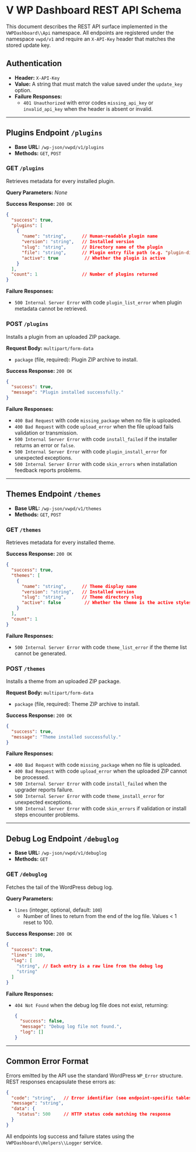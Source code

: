 # V WP Dashboard REST API Schema

This document describes the REST API surface implemented in the `VWPDashboard\\Api` namespace.
All endpoints are registered under the namespace `vwpd/v1` and require an `X-API-Key` header that
matches the stored update key.

## Authentication

- **Header:** `X-API-Key`
- **Value:** A string that must match the value saved under the `update_key` option.
- **Failure Responses:**
  - `401 Unauthorized` with error codes `missing_api_key` or `invalid_api_key` when the header is
    absent or invalid.

---

## Plugins Endpoint `/plugins`

- **Base URL:** `/wp-json/vwpd/v1/plugins`
- **Methods:** `GET`, `POST`

### GET `/plugins`
Retrieves metadata for every installed plugin.

**Query Parameters:** _None_

**Success Response:** `200 OK`
```json
{
  "success": true,
  "plugins": [
    {
      "name": "string",      // Human-readable plugin name
      "version": "string",   // Installed version
      "slug": "string",      // Directory name of the plugin
      "file": "string",      // Plugin entry file path (e.g. "plugin-dir/plugin.php")
      "active": true          // Whether the plugin is active
    }
  ],
  "count": 1                 // Number of plugins returned
}
```

**Failure Responses:**
- `500 Internal Server Error` with code `plugin_list_error` when plugin metadata cannot be retrieved.

### POST `/plugins`
Installs a plugin from an uploaded ZIP package.

**Request Body:** `multipart/form-data`
- `package` (file, required): Plugin ZIP archive to install.

**Success Response:** `200 OK`
```json
{
  "success": true,
  "message": "Plugin installed successfully."
}
```

**Failure Responses:**
- `400 Bad Request` with code `missing_package` when no file is uploaded.
- `400 Bad Request` with code `upload_error` when the file upload fails validation or transmission.
- `500 Internal Server Error` with code `install_failed` if the installer returns an error or `false`.
- `500 Internal Server Error` with code `plugin_install_error` for unexpected exceptions.
- `500 Internal Server Error` with code `skin_errors` when installation feedback reports problems.

---

## Themes Endpoint `/themes`

- **Base URL:** `/wp-json/vwpd/v1/themes`
- **Methods:** `GET`, `POST`

### GET `/themes`
Retrieves metadata for every installed theme.

**Success Response:** `200 OK`
```json
{
  "success": true,
  "themes": [
    {
      "name": "string",      // Theme display name
      "version": "string",   // Installed version
      "slug": "string",      // Theme directory slug
      "active": false         // Whether the theme is the active stylesheet
    }
  ],
  "count": 1
}
```

**Failure Responses:**
- `500 Internal Server Error` with code `theme_list_error` if the theme list cannot be generated.

### POST `/themes`
Installs a theme from an uploaded ZIP package.

**Request Body:** `multipart/form-data`
- `package` (file, required): Theme ZIP archive to install.

**Success Response:** `200 OK`
```json
{
  "success": true,
  "message": "Theme installed successfully."
}
```

**Failure Responses:**
- `400 Bad Request` with code `missing_package` when no file is uploaded.
- `400 Bad Request` with code `upload_error` when the uploaded ZIP cannot be processed.
- `500 Internal Server Error` with code `install_failed` when the upgrader reports failure.
- `500 Internal Server Error` with code `theme_install_error` for unexpected exceptions.
- `500 Internal Server Error` with code `skin_errors` if validation or install steps encounter problems.

---

## Debug Log Endpoint `/debuglog`

- **Base URL:** `/wp-json/vwpd/v1/debuglog`
- **Methods:** `GET`

### GET `/debuglog`
Fetches the tail of the WordPress debug log.

**Query Parameters:**
- `lines` (integer, optional, default: `100`)
  - Number of lines to return from the end of the log file. Values < 1 reset to 100.

**Success Response:** `200 OK`
```json
{
  "success": true,
  "lines": 100,
  "log": [
    "string", // Each entry is a raw line from the debug log
    "string"
  ]
}
```

**Failure Responses:**
- `404 Not Found` when the debug log file does not exist, returning:
  ```json
  {
    "success": false,
    "message": "Debug log file not found.",
    "log": []
  }
  ```

---

## Common Error Format
Errors emitted by the API use the standard WordPress `WP_Error` structure. REST responses encapsulate
these errors as:
```json
{
  "code": "string",   // Error identifier (see endpoint-specific tables)
  "message": "string",
  "data": {
    "status": 500     // HTTP status code matching the response
  }
}
```

All endpoints log success and failure states using the `VWPDashboard\\Helpers\\Logger` service.
